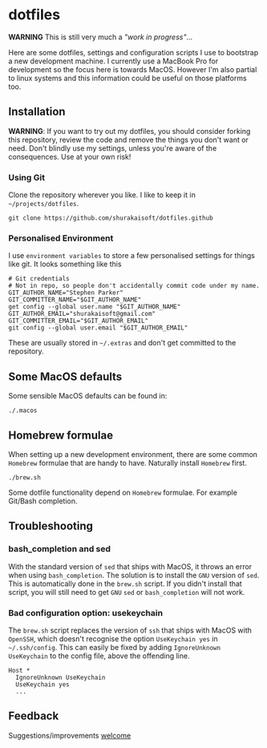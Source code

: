 # dotfiles
**WARNING** This is still very much a *"work in progress"*...

Here are some dotfiles, settings and configuration scripts I use to bootstrap a new development machine. I currently use a MacBook Pro for development so the focus here is towards MacOS. However I'm also partial to linux systems and this information could be useful on those platforms too.


## Installation
**WARNING**: If you want to try out my dotfiles, you should consider forking this repository, review the code and remove the things you don't want or need. Don't blindly use my settings, unless you're aware of the consequences. Use at your own risk!

### Using Git
Clone the repository wherever you like. I like to keep it in `~/projects/dotfiles`.

    git clone https://github.com/shurakaisoft/dotfiles.github

### Personalised Environment

I use `environment variables` to store a few personalised settings for things like git. It looks something like this

    # Git credentials
    # Not in repo, so people don't accidentally commit code under my name.
    GIT_AUTHOR_NAME="Stephen Parker"
    GIT_COMMITTER_NAME="$GIT_AUTHOR_NAME"
    get config --global user.name "$GIT_AUTHOR_NAME"
    GIT_AUTHOR_EMAIL="shurakaisoft@gmail.com"
    GIT_COMMITTER_EMAIL="$GIT_AUTHOR_EMAIL"
    git config --global user.email "$GIT_AUTHOR_EMAIL"


These are usually stored in `~/.extras` and don't get committed to the repository.


## Some MacOS defaults

Some sensible MacOS defaults can be found in:

    ./.macos


## Homebrew formulae

When setting up a new development environment, there are some common `Homebrew` formulae that are handy to have. Naturally install `Homebrew` first.

    ./brew.sh

Some dotfile functionality depend on `Homebrew` formulae. For example Git/Bash completion.


## Troubleshooting

### bash_completion and sed

With the standard version of `sed` that ships with MacOS, it throws an error when using `bash_completion`. The solution is to install the `GNU` version of `sed`. This is automatically done in the `brew.sh` script. If you didn't install that script, you will still need to get `GNU` `sed` or `bash_completion` will not work.

### Bad configuration option: usekeychain

The `brew.sh` script replaces the version of `ssh` that ships with MacOS with `OpenSSH`, which doesn't recognise the option `UseKeychain yes` in `~/.ssh/config`. This can easily be fixed by adding `IgnoreUnknown UseKeychain` to the config file, above the offending line.

    Host *
      IgnoreUnknown UseKeychain
      UseKeychain yes
      ...


## Feedback

Suggestions/improvements [welcome](https://github.com/ShurakaiSoft/dotfiles/issues)   
